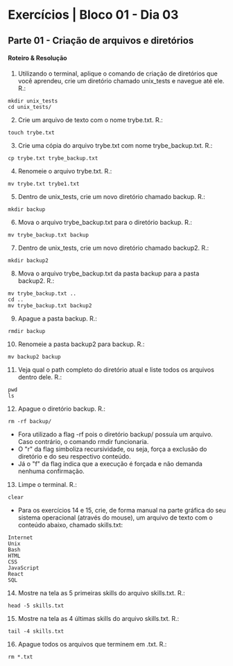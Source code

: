 # Exercícios | Bloco 01 - Dia 03

## Parte 01 - Criação de arquivos e diretórios

#### Roteiro & Resolução

1. Utilizando o terminal, aplique o comando de criação de diretórios que você aprendeu, crie um diretório chamado unix_tests e navegue até ele.
R.:
```
mkdir unix_tests
cd unix_tests/
```
2. Crie um arquivo de texto com o nome trybe.txt.
R.:
```
touch trybe.txt
```
3. Crie uma cópia do arquivo trybe.txt com nome trybe_backup.txt.
R.:
```
cp trybe.txt trybe_backup.txt
```
4. Renomeie o arquivo trybe.txt.
R.:
```
mv trybe.txt trybe1.txt
```
5. Dentro de unix_tests, crie um novo diretório chamado backup.
R.:
```
mkdir backup
```
6. Mova o arquivo trybe_backup.txt para o diretório backup.
R.:
```
mv trybe_backup.txt backup
```
7. Dentro de unix_tests, crie um novo diretório chamado backup2.
R.:
```
mkdir backup2
```
8. Mova o arquivo trybe_backup.txt da pasta backup para a pasta backup2.
R.:
```
mv trybe_backup.txt ..
cd ..
mv trybe_backup.txt backup2
```
9. Apague a pasta backup.
R.:
```
rmdir backup
```
10. Renomeie a pasta backup2 para backup.
R.:
```
mv backup2 backup
```
11. Veja qual o path completo do diretório atual e liste todos os arquivos dentro dele.
R.:
```
pwd
ls
```
12. Apague o diretório backup.
R.:
```
rm -rf backup/
```
- Fora utilizado a flag -rf pois o diretório backup/ possuía um arquivo. Caso contrário, o comando rmdir funcionaria.
- O "r" da flag simboliza recursividade, ou seja, força a exclusão do diretório e do seu respectivo conteúdo.
- Já o "f" da flag indica que a execução é forçada e não demanda nenhuma confirmação.
13. Limpe o terminal.
R.:
```
clear
```

- Para os exercícios 14 e 15, crie, de forma manual na parte gráfica do seu sistema operacional (através do mouse), um arquivo de texto com o conteúdo abaixo, chamado skills.txt:
```
Internet
Unix
Bash
HTML
CSS
JavaScript
React
SQL
```

14. Mostre na tela as 5 primeiras skills do arquivo skills.txt.
R.:
```
head -5 skills.txt
```
15. Mostre na tela as 4 últimas skills do arquivo skills.txt.
R.:
```
tail -4 skills.txt
```
16. Apague todos os arquivos que terminem em .txt.
R.:
```
rm *.txt
```